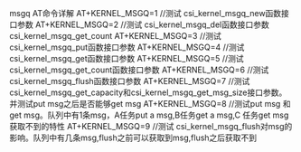 msgq AT命令详解
AT+KERNEL_MSGQ=1    //测试 csi_kernel_msgq_new函数接口参数
AT+KERNEL_MSGQ=2   //测试 csi_kernel_msgq_del函数接口参数csi_kernel_msgq_get_count
AT+KERNEL_MSGQ=3   //测试 csi_kernel_msgq_put函数接口参数
AT+KERNEL_MSGQ=4   //测试 csi_kernel_msgq_get函数接口参数
AT+KERNEL_MSGQ=5   //测试 csi_kernel_msgq_get_count函数接口参数
AT+KERNEL_MSGQ=6   //测试 csi_kernel_msgq_flush函数接口参数
AT+KERNEL_MSGQ=7   //测试csi_kernel_msgq_get_capacity和csi_kernel_msgq_get_msg_size接口参数。并测试put msg之后是否能够get msg
AT+KERNEL_MSGQ=8   //测试put msg 和get msg。队列中有1条msg，A任务put a msg,B任务get a msg,C 任务get msg 获取不到的特性
AT+KERNEL_MSGQ=9   //测试 csi_kernel_msgq_flush对msg的影响。队列中有几条msg,flush之前可以获取到msg,flush之后获取不到

